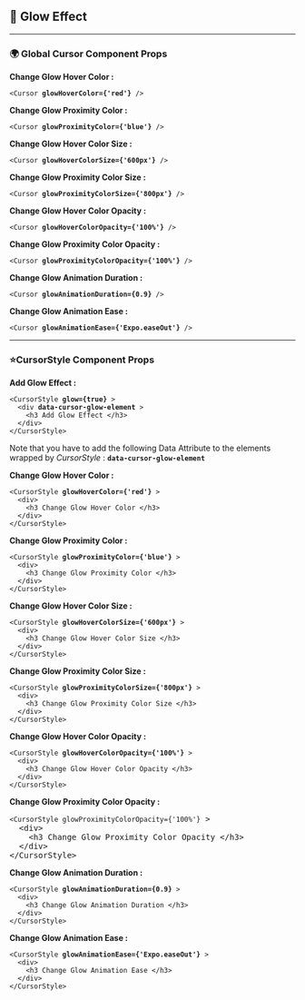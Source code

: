 <h2>
🌟 Glow Effect
</h2>

[//]: # (----)
<hr>

[//]: # (------------------------------------------)
<h3>🌍 Global Cursor Component Props </h3>

[//]: # (------------------------------------------)
<p> <b> Change Glow Hover Color :</b> </p>
<pre><code>&lt;Cursor <b>glowHoverColor={'red'}</b> /&gt;
</code></pre>

<p> <b> Change Glow Proximity Color :</b> </p>
<pre><code>&lt;Cursor <b>glowProximityColor={'blue'}</b> /&gt;
</code></pre>

<p> <b> Change Glow Hover Color Size :</b> </p>
<pre><code>&lt;Cursor <b>glowHoverColorSize={'600px'}</b> /&gt;
</code></pre>

<p> <b> Change Glow Proximity Color Size :</b> </p>
<pre><code>&lt;Cursor <b>glowProximityColorSize={'800px'}</b> /&gt;
</code></pre>

<p> <b> Change Glow Hover Color Opacity :</b> </p>
<pre><code>&lt;Cursor <b>glowHoverColorOpacity={'100%'}</b> /&gt;
</code></pre>

<p> <b> Change Glow Proximity Color Opacity :</b> </p>
<pre><code>&lt;Cursor <b>glowProximityColorOpacity={'100%'}</b> /&gt;
</code></pre>

<p> <b> Change Glow Animation Duration :</b> </p>
<pre><code>&lt;Cursor <b>glowAnimationDuration={0.9}</b> /&gt;
</code></pre>

<p> <b> Change Glow Animation Ease :</b> </p>
<pre><code>&lt;Cursor <b>glowAnimationEase={'Expo.easeOut'}</b> /&gt;
</code></pre>

[//]: # (------------------------------------------)
<hr>
<h3>⭐️CursorStyle Component Props </h3>

<p> <b> Add Glow Effect :</b> </p>
<pre><code>&lt;CursorStyle <b>glow={true}</b> &gt;
  &lt;div <b>data-cursor-glow-element</b> &gt;
    &lt;h3 Add Glow Effect &lt;/h3&gt;
  &lt;/div&gt;
&lt;/CursorStyle&gt;
</code></pre>
Note that you have to add the following Data Attribute to the elements wrapped by <i>CursorStyle</i> : 
<code><b>data-cursor-glow-element</b></code>


<p> <b> Change Glow Hover Color :</b> </p>
<pre><code>&lt;CursorStyle <b>glowHoverColor={'red'}</b> &gt;
  &lt;div&gt;
    &lt;h3 Change Glow Hover Color &lt;/h3&gt;
  &lt;/div&gt;
&lt;/CursorStyle&gt;
</code></pre>

<p> <b> Change Glow Proximity Color :</b> </p>
<pre><code>&lt;CursorStyle <b>glowProximityColor={'blue'}</b> &gt;
  &lt;div&gt;
    &lt;h3 Change Glow Proximity Color &lt;/h3&gt;
  &lt;/div&gt;
&lt;/CursorStyle&gt;
</code></pre>

<p> <b> Change Glow Hover Color Size :</b> </p>
<pre><code>&lt;CursorStyle <b>glowHoverColorSize={'600px'}</b> &gt;
  &lt;div&gt;
    &lt;h3 Change Glow Hover Color Size &lt;/h3&gt;
  &lt;/div&gt;
&lt;/CursorStyle&gt;
</code></pre>

<p> <b> Change Glow Proximity Color Size :</b> </p>
<pre><code>&lt;CursorStyle <b>glowProximityColorSize={'800px'}</b> &gt;
  &lt;div&gt;
    &lt;h3 Change Glow Proximity Color Size &lt;/h3&gt;
  &lt;/div&gt;
&lt;/CursorStyle&gt;
</code></pre>

<p> <b> Change Glow Hover Color Opacity :</b> </p>
<pre><code>&lt;CursorStyle <b>glowHoverColorOpacity={'100%'}</b> &gt;
  &lt;div&gt;
    &lt;h3 Change Glow Hover Color Opacity &lt;/h3&gt;
  &lt;/div&gt;
&lt;/CursorStyle&gt;
</code></pre>

<p> <b> Change Glow Proximity Color Opacity :</b> </p>
<pre><code>&lt;CursorStyle glowProximityColorOpacity={'100%'}</code> &gt;
  &lt;div&gt;
    &lt;h3 Change Glow Proximity Color Opacity &lt;/h3&gt;
  &lt;/div&gt;
&lt;/CursorStyle&gt;
</code></pre>

<p> <b> Change Glow Animation Duration :</b> </p>
<pre><code>&lt;CursorStyle <b>glowAnimationDuration={0.9}</b> &gt;
  &lt;div&gt;
    &lt;h3 Change Glow Animation Duration &lt;/h3&gt;
  &lt;/div&gt;
&lt;/CursorStyle&gt;
</code></pre>

<p> <b> Change Glow Animation Ease :</b> </p>
<pre><code>&lt;CursorStyle <b>glowAnimationEase={'Expo.easeOut'}</b> &gt;
  &lt;div&gt;
    &lt;h3 Change Glow Animation Ease &lt;/h3&gt;
  &lt;/div&gt;
&lt;/CursorStyle&gt;
</code></pre>



[//]: # (------------------------------------------)

